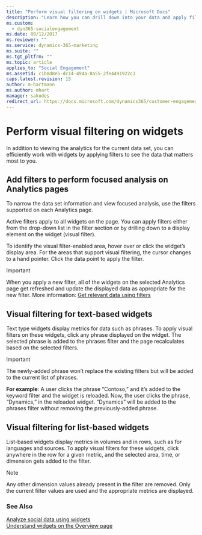 ```yaml
---
title: "Perform visual filtering on widgets | Microsoft Docs"
description: "Learn how you can drill down into your data and apply filters on-the-fly."
ms.custom:
  - dyn365-socialengagement
ms.date: 09/12/2017
ms.reviewer: ""
ms.service: dynamics-365-marketing
ms.suite: ""
ms.tgt_pltfrm: ""
ms.topic: article
applies_to: "Social Engagement"
ms.assetid: c1b8d8e5-dc14-494a-8a55-2fe4491922c3
caps.latest.revision: 15
author: m-hartmann
ms.author: mhart
manager: sakudes
redirect_url: https://docs.microsoft.com/dynamics365/customer-engagement/social-engagement/use-filters
---
```

# Perform visual filtering on widgets
In addition to viewing the analytics for the current data set, you can efficiently work with widgets by applying filters to see the data that matters most to you.  
  
## Add filters to perform focused analysis on Analytics pages  
 To narrow the data set information and view focused analysis, use the filters supported on each Analytics page.  
  
 Active filters apply to all widgets on the page. You can apply filters either from the drop-down list in the filter section or by drilling down to a display element on the widget (visual filter).  
  
 To identify the visual filter-enabled area, hover over or click the widget’s display area. For the areas that support visual filtering, the cursor changes to a hand pointer. Click the data point to apply the filter.  
  
> [!IMPORTANT]
>  When you apply a new filter, all of the widgets on the selected Analytics page get refreshed and update the displayed data as appropriate for the new filter. More information: [Get relevant data using filters](use-filters.md)  
  
## Visual filtering for text-based widgets  
 Text type widgets display metrics for data such as phrases. To apply visual filters on these widgets, click any phrase displayed on the widget. The selected phrase is added to the phrases filter and the page recalculates based on the selected filters.  
  
> [!IMPORTANT]
>  The newly-added phrase won’t replace the existing filters but will be added to the current list of phrases.  
  
 **For example**: A user clicks the phrase “Contoso,” and it’s added to the keyword filter and the widget is reloaded. Now, the user clicks the phrase, “Dynamics,” in the reloaded widget. “Dynamics” will be added to the phrases filter without removing the previously-added phrase.  
  
## Visual filtering for list-based widgets  
 List-based widgets display metrics in volumes and in rows, such as for languages and sources. To apply visual filters for these widgets, click anywhere in the row for a given metric, and the selected area, time, or dimension gets added to the filter.  
  
> [!NOTE]
>  Any other dimension values already present in the filter are removed. Only the current filter values are used and the appropriate metrics are displayed.  
  
### See Also  
 [Analyze social data using widgets](analyze-social-data-using-widgets.md)   
 [Understand widgets on the Overview page](analytics-overview.md)
 
